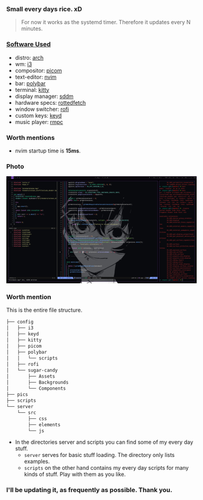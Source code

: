 ### Small every days rice. xD
> For now it works as the systemd timer. Therefore it updates every N minutes. <br />

### [Software Used](#soft)
- distro: [arch](https://wiki.archlinux.org/title/Arch_Linux) <br />
- wm: [i3](https://i3wm.org/) <br />
- compositor: [picom](https://github.com/yshui/picom) <br />
- text-editor: [nvim](https://github.com/neovim/neovim) <br /> 
- bar: [polybar](https://github.com/polybar/polybar) <br />
- terminal: [kitty](https://github.com/kovidgoyal/kitty) <br />
- display manager: [sddm](https://wiki.archlinux.org/title/SDDM) <br />
- hardware specs: [rottedfetch](https://github.com/Krak9n/rottedfetch) <br />
- window switcher: [rofi](https://github.com/davatorium/rofi) <br />
- custom keys: [keyd](https://github.com/rvaiya/keyd) <br />
- music player: [rmpc](https://mierak.github.io/rmpc/) <br />

<!--
### Detailed information
+ SDDM:
    As theme [sugar-candy](https://github.com/Kangie/sddm-sugar-candy.git) was used, but with the small changes to the text and insertion fields positions.
-->
### Worth mentions
+ nvim startup time is **15ms**.

### Photo 
![](https://github.com/Krak9n/dotfiles/blob/main/pics/rice_t.png)
<!--![](https://github.com/Krak9n/dotfiles/blob/main/pics/pro.png)
-->
### Worth mention
This is the entire file structure.
```
├── config
│   ├── i3
│   ├── keyd
│   ├── kitty
│   ├── picom
│   ├── polybar
│   │   └── scripts
│   ├── rofi
│   └── sugar-candy
│       ├── Assets
│       ├── Backgrounds
│       └── Components
├── pics
├── scripts
└── server
    └── src
        ├── css
        ├── elements
        └── js
```
+ In the directories server and scripts you can find some of my every day stuff.
    + `server` serves for basic stuff loading. The directory only lists examples.
    + `scripts` on the other hand contains my every day scripts for many kinds of stuff. Play with them as you like.

### I'll be updating it, as frequently as possible. Thank you.
